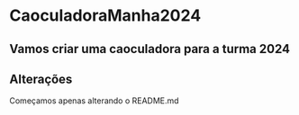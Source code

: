 # CaoculadoraManha2024
Vamos criar uma caoculadora para a turma 2024
----
## Alterações
Começamos apenas alterando o README.md
